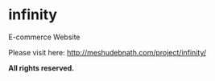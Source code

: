 # infinity
E-commerce Website

Please visit here: http://meshudebnath.com/project/infinity/

**All rights reserved.**
